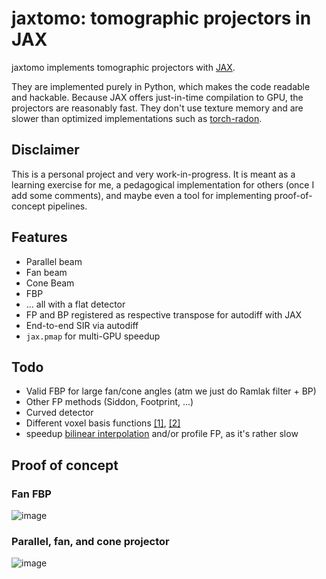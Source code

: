 # jaxtomo: tomographic projectors in JAX

jaxtomo implements tomographic projectors with [JAX](https://github.com/google/jax). 

They are implemented purely in Python, which makes the code readable and hackable. Because JAX offers just-in-time compilation to GPU, the projectors are reasonably fast. They don't use texture memory and are slower than optimized implementations such as [torch-radon](https://github.com/matteo-ronchetti/torch-radon).

## Disclaimer

This is a personal project and very work-in-progress. It is meant as a learning exercise for me, a pedagogical implementation for others (once I add some comments), and maybe even a tool for implementing proof-of-concept pipelines.

## Features

* Parallel beam
* Fan beam
* Cone Beam
* FBP
* ... all with a flat detector
* FP and BP registered as respective transpose for autodiff with JAX
* End-to-end SIR via autodiff
* `jax.pmap` for multi-GPU speedup

## Todo

* Valid FBP for large fan/cone angles (atm we just do Ramlak filter + BP)
* Other FP methods (Siddon, Footprint, ...)
* Curved detector
* Different voxel basis functions [[1]](https://pubmed.ncbi.nlm.nih.gov/17278818/), [[2]](https://www.researchgate.net/publication/263921475_Projector_and_Backprojector_for_Iterative_CT_Reconstruction_with_Blobs_using_CUDA)
* speedup [bilinear interpolation](https://github.com/clemisch/jaxtomo/blob/d47796a41381975d4e195eee6360bc93561013e3/jaxtomo/util.py#L47) and/or profile FP, as it's rather slow

## Proof of concept

### Fan FBP
![image](https://user-images.githubusercontent.com/5190547/215475790-4551313a-76fc-409c-9b41-6417b61bf69b.png)

### Parallel, fan, and cone projector
![image](https://user-images.githubusercontent.com/5190547/220201015-89feac80-b14e-4899-9af2-2be3c35ce14f.png)


